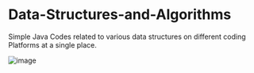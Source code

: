 # Data-Structures-and-Algorithms
Simple Java Codes related to various data structures on different coding Platforms at a single place.


![image](https://drive.google.com/uc?export=view&id=1ggq7NDahJTr0FlgkxQwFsXziw7S2SxfQ)
